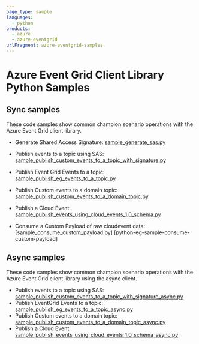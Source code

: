 ```yaml
---
page_type: sample
languages:
  - python
products:
  - azure
  - azure-eventgrid
urlFragment: azure-eventgrid-samples
---
```


# Azure Event Grid Client Library Python Samples

## Sync samples
These code samples show common champion scenario operations with the Azure Event Grid client library.

* Generate Shared Access Signature: [sample_generate_sas.py][python-eg-generate-sas]

* Publish events to a topic using SAS: [sample_publish_custom_events_to_a_topic_with_signature.py][python-eg-sample-send-using-sas]
* Publish Event Grid Events to a topic: [sample_publish_eg_events_to_a_topic.py][python-eg-sample-customevent]
* Publish Custom events to a domain topic: [sample_publish_custom_events_to_a_domain_topic.py][python-eg-sample-customevent-to-domain]
* Publish a Cloud Event: [sample_publish_events_using_cloud_events_1.0_schema.py][python-eg-sample-send-cloudevent]

* Consume a Custom Payload of raw cloudevent data: [sample_consume_custom_payload.py]
[python-eg-sample-consume-custom-payload]

## Async samples
These code samples show common champion scenario operations with the Azure Event Grid client library using the async client.

* Publish events to a topic using SAS: [sample_publish_custom_events_to_a_topic_with_signature_async.py][python-eg-sample-send-using-sas-async]
* Publish EventGrid Events to a topic: [sample_publish_eg_events_to_a_topic_async.py][python-eg-sample-customevent-async]
* Publish Custom events to a domain topic: [sample_publish_custom_events_to_a_domain_topic_async.py][python-eg-sample-customevent-to-domain-async]
* Publish a Cloud Event: [sample_publish_events_using_cloud_events_1.0_schema_async.py][python-eg-sample-send-cloudevent-async]

[python-eg-generate-sas]: https://github.com/Azure/azure-sdk-for-python/blob/master/sdk/eventgrid/azure-eventgrid/samples/sync_samples/sample_generate_sas.py
[python-eg-sample-send-using-sas]: https://github.com/Azure/azure-sdk-for-python/blob/master/sdk/eventgrid/azure-eventgrid/samples/sync_samples/sample_publish_events_to_a_topic_with_signature.py
[python-eg-sample-customevent]: https://github.com/Azure/azure-sdk-for-python/blob/master/sdk/eventgrid/azure-eventgrid/samples/sync_samples/sample_publish_eg_events_to_a_topic.py
[python-eg-sample-customevent-to-domain]: https://github.com/Azure/azure-sdk-for-python/blob/master/sdk/eventgrid/azure-eventgrid/samples/sync_samples/sample_publish_custom_events_to_a_domain.py
[python-eg-sample-send-cloudevent]: https://github.com/Azure/azure-sdk-for-python/blob/master/sdk/eventgrid/azure-eventgrid/samples/sync_samples/sample_publish_events_using_cloud_events_1.0_schema.py

[python-eg-sample-send-using-sas-async]: https://github.com/Azure/azure-sdk-for-python/blob/master/sdk/eventgrid/azure-eventgrid/samples/async_samples/sample_publish_events_to_a_topic_with_signature_async.py
[python-eg-sample-customevent-async]: https://github.com/Azure/azure-sdk-for-python/blob/master/sdk/eventgrid/azure-eventgrid/samples/async_samples/sample_publish_eg_events_to_a_topic_async.py
[python-eg-sample-customevent-to-domain-async]: https://github.com/Azure/azure-sdk-for-python/blob/master/sdk/eventgrid/azure-eventgrid/samples/async_samples/sample_publish_eg_events_to_a_domain_async.py
[python-eg-sample-send-cloudevent-async]: https://github.com/Azure/azure-sdk-for-python/blob/master/sdk/eventgrid/azure-eventgrid/samples/async_samples/sample_publish_events_using_cloud_events_1.0_schema_async.py

[publisher-service-doc]: https://docs.microsoft.com/azure/event-grid/concepts
